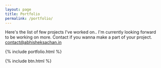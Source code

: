 ```yaml
---
layout: page
title: Portfolio
permalink: /portfolio/
---
```


Here's the list of few projects I've worked on.. I'm currently looking forward to be working on more. Contact if you wanna make a part of your project. [contact@abhisheksachan.in](http://jekyllrb.com/)

 {% include portfolio.html %}

 {% include btn.html %}